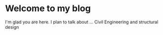 # Welcome to my blog

I'm glad you are here. I plan to talk about ...
Civil Engineering and structural design
